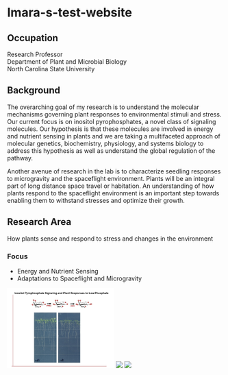 # Imara-s-test-website
<!-- My first attempt to create a website using GitHub Pages -->
## Occupation
Research Professor <br> Department of Plant and Microbial Biology <br> North Carolina State University
## Background 
 The overarching goal of my research is to understand the molecular mechanisms governing plant responses to environmental stimuli and stress. Our current focus is on inositol pyrophosphates, a novel class of signaling molecules. Our hypothesis is that these molecules are involved in energy and nutrient sensing in plants and we are taking a multifaceted approach of molecular genetics, biochemistry, physiology, and systems biology to address this hypothesis as well as understand the global regulation of the pathway. <p> Another avenue of research in the lab is to characterize seedling responses to microgravity and the spaceflight environment. Plants will be an integral part of long distance space travel or habitation. An understanding of how plants respond to the spaceflight environment is an important step towards enabling them to withstand stresses and optimize their growth.
 
## Research Area
How plants sense and respond to stress and changes in the environment
### Focus
 - Energy and Nutrient Sensing  
 - Adaptations to Spaceflight and Microgravity

<img src="assets/low Pi.jpg" width="250"> 
<!-- ![](assets/01ab7818354378e5a3f06fb8064d7c4adb122bb401.jpg) -->

<!-- <img src="assets/01ab7818354378e5a3f06fb8064d7c4adb122bb401.jpg" width="100"> -->
<!-- this is a comment -->
<!--![](assets/pereralab2.JPG) -->
<img src="assets/pereralab2.JPG" width="250">
<img src="assets/Eric Land Flightprep4.jpg" width="250">
